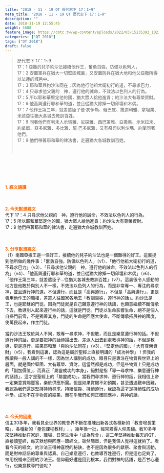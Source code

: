 ```yaml
---
title: "2018 - 11 - 19 QT 歷代志下 17：1~9"
meta_title: "2018 - 11 - 19 QT 歷代志下 17：1~9"
description: ""
date: 2018-11-19 12:55:45
weight: 5688
feature_image: https://cmtc.tw/wp-content/uploads/2022/03/15235392_10211799862337740_180693556567566654_o-1.webp
categories: ["QT 2018"]
tags: ["QT 2018"]
draft: false
---
```


<blockquote>歷代志下 17：1~9<br />
17：1 亞撒的兒子約沙法接續他作王，奮勇自強，防備以色列人，<br />
17：2 安置軍兵在猶大一切堅固城裏，又安置防兵在猶大地和他父亞撒所得以法蓮的城邑中。<br />
17：3 耶和華與約沙法同在；因為他行他祖大衛初行的道，不尋求巴力，<br />
17：4 只尋求他父親的　神，遵行他的誡命，不效法以色列人的行為。<br />
17：5 所以耶和華堅定他的國，猶大眾人給他進貢；約沙法大有尊榮資財。<br />
17：6 他高興遵行耶和華的道，並且從猶大除掉一切邱壇和木偶。<br />
17：7 他作王第三年，就差遣臣子便‧亥伊勒、俄巴底、撒迦利雅、拿坦業、米該亞往猶大各城去教訓百姓。<br />
17：8 同著他們有利未人示瑪雅、尼探雅、西巴第雅、亞撒黑、示米拉末、約拿單、亞多尼雅、多比雅、駝‧巴多尼雅，又有祭司以利沙瑪、約蘭同著他們。<br />
17：9 他們帶著耶和華的律法書，走遍猶大各城教訓百姓。<br />
<br />
&nbsp;</blockquote><br />
&nbsp;<br />
<br />
&nbsp;<br />
<br />
<span style="color: #ff6600;"><strong>1. </strong><strong>經文誦讀</strong></span><br />
<br />
<span style="color: #ff6600;"><strong> </strong></span><br />
<br />
<span style="color: #ff6600;"><strong>2. 今天默想</strong><strong>經文<br />
</strong></span>代下 17：4 只尋求他父親的　神，遵行他的誡命，不效法以色列人的行為。<br />
17：5 所以耶和華堅定他的國，猶大眾人給他進貢；約沙法大有尊榮資財。<br />
17：9 他們帶著耶和華的律法書，走遍猶大各城教訓百姓。<br />
<br />
&nbsp;<br />
<br />
<span style="color: #ff6600;"><strong>3. 分享默想經文<br />
</strong></span>（1）南國亞撒王是一個好王，接續他的兒子約沙法也是一個難得的好王。這裏提到他所做的幾件事：「奮勇自強，防備以色列人」（v1）、「他行他祖大衛初行的道，不尋求巴力」（v3）、「只尋求他父親的　神，遵行他的誡命，不效法以色列人的行為」（v4）、「他高興遵行耶和華的道，並且從猶大除掉一切邱壇和木偶」（v6）、「他作王第三年，就差遣臣子…往猶大各城去教訓百姓」（v7）。這裏很令人感動的地方是他敢於與別人不一樣，不效法以色列人的行為，而是非常專一、專注的尋求神，並且遵行神的道。不但遵行，而且是「高興遵行」，不但是「高興遵行」，更是善用他作王的職權，差遣人往國家各地去「教訓百姓，遵行神的話」。約沙法是王，也是耶穌的門徒。因為門徒就是自己願意遵行神的話語，也願意繼續不斷傳承下去，教導別人起來遵行神的話，這就是門徒。門徒以生命影響生命，絕不是個人自掃門前雪，不是獨善其身，門徒的生命是回應大使命，不斷傳承拓展神的國度，使萬民起來，作主門徒。<br />
<br />
當約沙法王敢於與人不同，敢專一尋求神，不但敢，而且是樂意遵行神的話。不但遵行神的話，更是要把神的話傳揚出去，差派人出去到處教導神的話，不但是教導，更是遵行。結果耶和華「與約沙法同在」（v3）、「堅定他的國」、「大有尊榮資財」（v5）。我看到這裏，認為這是屬於聖經上直接明講的「成功神學」！但我的解讀與一般人講的不一樣，因為世人講到的成功，眼目只是專注在物質與世界上的層面，就是國位堅固、大有尊榮、資財。這當然都是成功，但這些物質上只是成功的「副加價值」，而真正「屬靈成功的本身」，絕對是指「專一尋求神、樂意遵行神的話語」，這才是聖經上的「屬靈成功」。當我們尋求神、遵行神的話，我相信上帝一定樂意賞賜豐富，樂於供應所需。但是如果賞賜不如預期，甚至遭遇艱辛困難，我認為我們還是堅持持續尋求，持續信靠、持續遵行，我認為這才是持續性的成功神學。成功不在乎物質的結果，而在乎我們如何正確回應神，與神的話。<br />
<br />
&nbsp;<br />
<br />
<span style="color: #ff6600;"><strong>4. 今天的回應<br />
</strong></span>信主30多年，我看見全世界的教會界不斷在推陳出新各式各樣新的「教會增長策略」、各種新的「壘包課程教材」…，幾年換一批，經常累得人仰馬翻。我10多年來堅持推動在家庭、職場、日常生活中「成為教會」，這二年堅持推動每天的QT，直接讀聖經，每天默想與回應一節經文。雖然簡單，但是我個人覺得這就夠了。看看今天的經文，約沙法王得神喜悅的秘訣，也不是因為很多的獻祭、聚會與活動，而是對神話語的尊重與認真。自己樂意遵行，也教導百姓遵行，但是這也足夠了，神用祝福來回應約沙法王。信仰最好還是回到根本，我們對神的話語，是否甘心遵行，也樂意教導門徒呢？<br />
<br />
&nbsp;
        